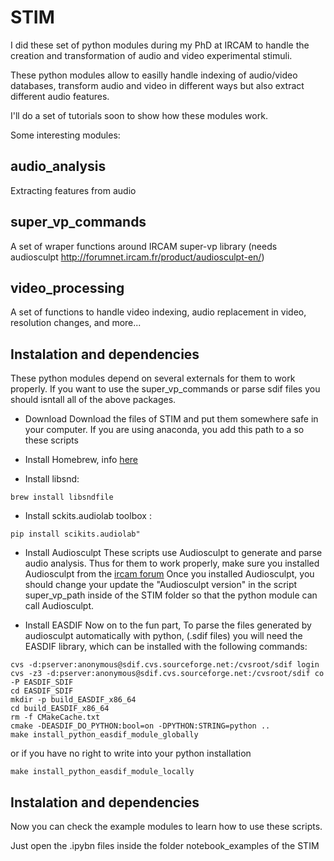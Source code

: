 # STIM

I did these set of python modules during my PhD at IRCAM to handle the creation and transformation of audio and video experimental stimuli.

These python modules allow to easilly handle indexing of audio/video databases, transform audio and video in different ways but also extract different audio features.

I'll do a set of tutorials soon to show how these modules work.

Some interesting modules:

## audio_analysis ##
Extracting features from audio

## super_vp_commands ##
A set of wraper functions around IRCAM super-vp library (needs audiosculpt http://forumnet.ircam.fr/product/audiosculpt-en/)

## video_processing ##
A set of functions to handle video indexing, audio replacement in video, resolution changes, and more...

## Instalation and dependencies ##
These python modules depend on several externals for them to work properly. If you want to use the super_vp_commands or parse sdif files you should isntall all of the above packages.


* Download
Download the files of STIM and put them somewhere safe in your computer. If you are using anaconda, you add this path to a so these scripts 


* Install Homebrew, info [here](https://brew.sh/)

* Install libsnd: 
```
brew install libsndfile
```

* Install sckits.audiolab toolbox :
```
pip install scikits.audiolab"
```

* Install Audiosculpt
These scripts use Audiosculpt to generate and parse audio analysis. 
Thus for them to work properly, make sure you installed Audiosculpt from the [ircam forum](http://forumnet.ircam.fr/)
Once you installed Audiosculpt, you should change your update the "Audiosculpt version" in the script super_vp_path inside of the STIM folder so that the python module can call Audiosculpt.


* Install EASDIF
Now on to the fun part,
To parse the files generated by audiosculpt automatically with python, (.sdif files) you will need the EASDIF library, which can be installed with the following commands:

```
cvs -d:pserver:anonymous@sdif.cvs.sourceforge.net:/cvsroot/sdif login 
cvs -z3 -d:pserver:anonymous@sdif.cvs.sourceforge.net:/cvsroot/sdif co -P EASDIF_SDIF
cd EASDIF_SDIF
mkdir -p build_EASDIF_x86_64
cd build_EASDIF_x86_64
rm -f CMakeCache.txt
cmake -DEASDIF_DO_PYTHON:bool=on -DPYTHON:STRING=python ..
make install_python_easdif_module_globally
```

or if you have no right to write into your python installation

```
make install_python_easdif_module_locally
```


## Instalation and dependencies ##
Now you can check the example modules to learn how to use these scripts.

Just open the .ipybn files inside the folder notebook_examples of the STIM
